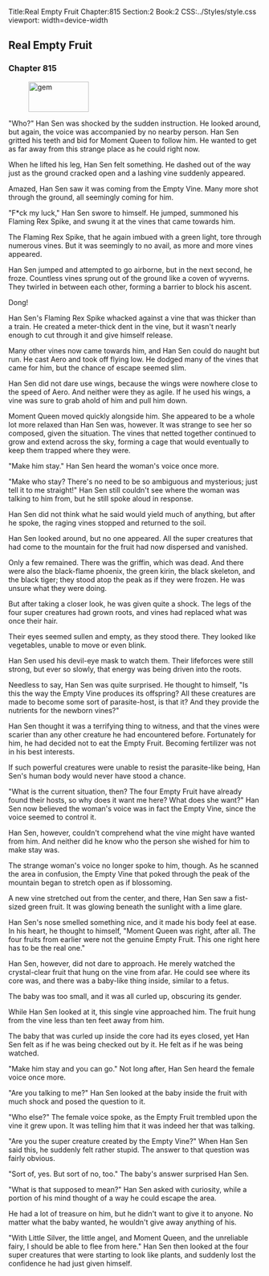 Title:Real Empty Fruit 
Chapter:815 
Section:2 
Book:2 
CSS:../Styles/style.css 
viewport: width=device-width
  
## Real Empty Fruit
### Chapter 815
  
<figure>
	<img src="../Images/gem.gif" alt="gem" id="gem" width="120" height="60" />
</figure>
  

  
"Who?" Han Sen was shocked by the sudden instruction. He looked around, but again, the voice was accompanied by no nearby person. Han Sen gritted his teeth and bid for Moment Queen to follow him. He wanted to get as far away from this strange place as he could right now.

When he lifted his leg, Han Sen felt something. He dashed out of the way just as the ground cracked open and a lashing vine suddenly appeared.

Amazed, Han Sen saw it was coming from the Empty Vine. Many more shot through the ground, all seemingly coming for him.

"F*ck my luck," Han Sen swore to himself. He jumped, summoned his Flaming Rex Spike, and swung it at the vines that came towards him.

The Flaming Rex Spike, that he again imbued with a green light, tore through numerous vines. But it was seemingly to no avail, as more and more vines appeared.

Han Sen jumped and attempted to go airborne, but in the next second, he froze. Countless vines sprung out of the ground like a coven of wyverns. They twirled in between each other, forming a barrier to block his ascent.

Dong!

Han Sen's Flaming Rex Spike whacked against a vine that was thicker than a train. He created a meter-thick dent in the vine, but it wasn't nearly enough to cut through it and give himself release.

Many other vines now came towards him, and Han Sen could do naught but run. He cast Aero and took off flying low. He dodged many of the vines that came for him, but the chance of escape seemed slim.

Han Sen did not dare use wings, because the wings were nowhere close to the speed of Aero. And neither were they as agile. If he used his wings, a vine was sure to grab ahold of him and pull him down.

Moment Queen moved quickly alongside him. She appeared to be a whole lot more relaxed than Han Sen was, however. It was strange to see her so composed, given the situation. The vines that netted together continued to grow and extend across the sky, forming a cage that would eventually to keep them trapped where they were.

"Make him stay." Han Sen heard the woman's voice once more.

"Make who stay? There's no need to be so ambiguous and mysterious; just tell it to me straight!" Han Sen still couldn't see where the woman was talking to him from, but he still spoke aloud in response.

Han Sen did not think what he said would yield much of anything, but after he spoke, the raging vines stopped and returned to the soil.

Han Sen looked around, but no one appeared. All the super creatures that had come to the mountain for the fruit had now dispersed and vanished.

Only a few remained. There was the griffin, which was dead. And there were also the black-flame phoenix, the green kirin, the black skeleton, and the black tiger; they stood atop the peak as if they were frozen. He was unsure what they were doing.

But after taking a closer look, he was given quite a shock. The legs of the four super creatures had grown roots, and vines had replaced what was once their hair.

Their eyes seemed sullen and empty, as they stood there. They looked like vegetables, unable to move or even blink.

Han Sen used his devil-eye mask to watch them. Their lifeforces were still strong, but ever so slowly, that energy was being driven into the roots.

Needless to say, Han Sen was quite surprised. He thought to himself, "Is this the way the Empty Vine produces its offspring? All these creatures are made to become some sort of parasite-host, is that it? And they provide the nutrients for the newborn vines?"

Han Sen thought it was a terrifying thing to witness, and that the vines were scarier than any other creature he had encountered before. Fortunately for him, he had decided not to eat the Empty Fruit. Becoming fertilizer was not in his best interests.

If such powerful creatures were unable to resist the parasite-like being, Han Sen's human body would never have stood a chance.

"What is the current situation, then? The four Empty Fruit have already found their hosts, so why does it want me here? What does she want?" Han Sen now believed the woman's voice was in fact the Empty Vine, since the voice seemed to control it.

Han Sen, however, couldn't comprehend what the vine might have wanted from him. And neither did he know who the person she wished for him to make stay was.

The strange woman's voice no longer spoke to him, though. As he scanned the area in confusion, the Empty Vine that poked through the peak of the mountain began to stretch open as if blossoming.

A new vine stretched out from the center, and there, Han Sen saw a fist-sized green fruit. It was glowing beneath the sunlight with a lime glare.

Han Sen's nose smelled something nice, and it made his body feel at ease. In his heart, he thought to himself, "Moment Queen was right, after all. The four fruits from earlier were not the genuine Empty Fruit. This one right here has to be the real one."

Han Sen, however, did not dare to approach. He merely watched the crystal-clear fruit that hung on the vine from afar. He could see where its core was, and there was a baby-like thing inside, similar to a fetus.

The baby was too small, and it was all curled up, obscuring its gender.

While Han Sen looked at it, this single vine approached him. The fruit hung from the vine less than ten feet away from him.

The baby that was curled up inside the core had its eyes closed, yet Han Sen felt as if he was being checked out by it. He felt as if he was being watched.

"Make him stay and you can go." Not long after, Han Sen heard the female voice once more.

"Are you talking to me?" Han Sen looked at the baby inside the fruit with much shock and posed the question to it.

"Who else?" The female voice spoke, as the Empty Fruit trembled upon the vine it grew upon. It was telling him that it was indeed her that was talking.

"Are you the super creature created by the Empty Vine?" When Han Sen said this, he suddenly felt rather stupid. The answer to that question was fairly obvious.

"Sort of, yes. But sort of no, too." The baby's answer surprised Han Sen.

"What is that supposed to mean?" Han Sen asked with curiosity, while a portion of his mind thought of a way he could escape the area.

He had a lot of treasure on him, but he didn't want to give it to anyone. No matter what the baby wanted, he wouldn't give away anything of his.

"With Little Silver, the little angel, and Moment Queen, and the unreliable fairy, I should be able to flee from here." Han Sen then looked at the four super creatures that were starting to look like plants, and suddenly lost the confidence he had just given himself.